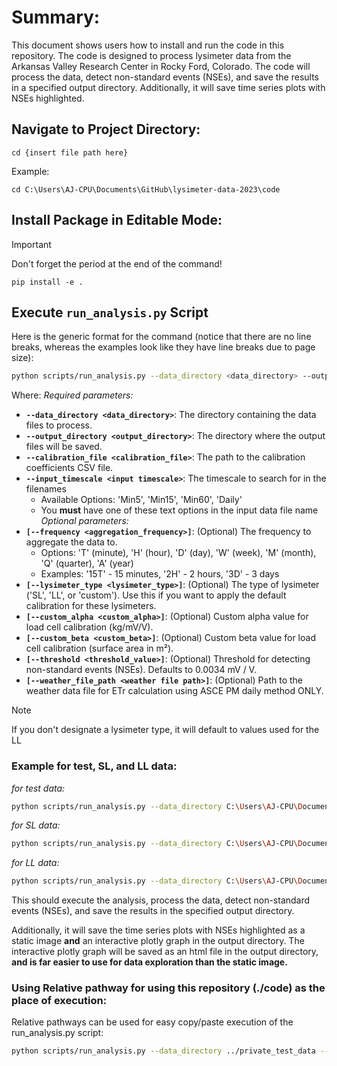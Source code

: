 # Summary:
This document shows users how to install and run the code in this repository.  The code is designed to process lysimeter data from the Arkansas Valley Research Center in Rocky Ford, Colorado.  The code will process the data, detect non-standard events (NSEs), and save the results in a specified output directory.  Additionally, it will save time series plots with NSEs highlighted.

## Navigate to Project Directory:
```
cd {insert file path here}
```

Example:
```
cd C:\Users\AJ-CPU\Documents\GitHub\lysimeter-data-2023\code
```

## Install Package in Editable Mode:
> [!IMPORTANT]
> Don't forget the period at the end of the command!

```
pip install -e .
```

## Execute ```run_analysis.py``` Script

Here is the generic format for the command (notice that there are no line breaks, whereas the examples look like they have line breaks due to page size):
```bash
python scripts/run_analysis.py --data_directory <data_directory> --output_directory <output_directory> --calibration_file <calibration_file> --input_timescale <input_timescale> --frequency <aggregation_frequency> --lysimeter_type <lysimeter_type> --custom_alpha <custom_alpha> --custom_beta <custom_beta> --threshold <threshold_value>

```
Where:
*Required parameters:*
- **`--data_directory <data_directory>`**: The directory containing the data files to process.
- **`--output_directory <output_directory>`**: The directory where the output files will be saved.
- **`--calibration_file <calibration_file>`**: The path to the calibration coefficients CSV file.
- **`--input_timescale <input timescale>`**: The timescale to search for in the filenames 
    - Available Options: 'Min5', 'Min15', 'Min60', 'Daily'
    - You **must** have one of these text options in the input data file name
*Optional parameters:*
- **`[--frequency <aggregation_frequency>]`**: (Optional) The frequency to aggregate the data to.
    - Options: 'T' (minute), 'H' (hour), 'D' (day), 'W' (week), 'M' (month), 'Q' (quarter), 'A' (year)
    - Examples: '15T' - 15 minutes, '2H' - 2 hours, '3D' - 3 days
- **`[--lysimeter_type <lysimeter_type>]`**: (Optional) The type of lysimeter ('SL', 'LL', or 'custom'). Use this if you want to apply the default calibration for these lysimeters.
- **`[--custom_alpha <custom_alpha>]`**: (Optional) Custom alpha value for load cell calibration (kg/mV/V).
- **`[--custom_beta <custom_beta>]`**: (Optional) Custom beta value for load cell calibration (surface area in m²).
- **`[--threshold <threshold_value>]`**: (Optional) Threshold for detecting non-standard events (NSEs). Defaults to 0.0034 mV / V.
- **`[--weather_file_path <weather file path>]`**: (Optional) Path to the weather data file for ETr calculation using ASCE PM daily method ONLY.

> [!NOTE]
> If you don't designate a lysimeter type, it will default to values used for the LL

### Example for test, SL, and LL data:

*for test data:*
```bash
python scripts/run_analysis.py --data_directory C:\Users\AJ-CPU\Documents\GitHub\lysimeter-data-2023\private_test_data --output_directory C:\Users\AJ-CPU\Documents\GitHub\lysimeter-data-2023\private_test_output --calibration_file C:\Users\AJ-CPU\Documents\GitHub\lysimeter-data-2023\code\coefficients.csv --input_timescale Min15 --frequency D --lysimeter_type LL --custom_alpha 684.694 --custom_beta 9.181 --threshold 0.0034 --weather_file_path C:\Users\AJ-CPU\Documents\GitHub\lysimeter-data-2023\private_METS_data\METS_Daily_2022.dat
```

*for SL data:*
```bash
python scripts/run_analysis.py --data_directory C:\Users\AJ-CPU\Documents\GitHub\lysimeter-data-2023\private_SL_data --output_directory C:\Users\AJ-CPU\Documents\GitHub\lysimeter-data-2023\private_SL_output --calibration_file C:\Users\AJ-CPU\Documents\GitHub\lysimeter-data-2023\code\SL_coefficients.csv --input_timescale Min15 --lysimeter_type SL
```

*for LL data:*
```bash
python scripts/run_analysis.py --data_directory C:\Users\AJ-CPU\Documents\GitHub\lysimeter-data-2023\private_LL_data --output_directory C:\Users\AJ-CPU\Documents\GitHub\lysimeter-data-2023\private_LL_output --calibration_file C:\Users\AJ-CPU\Documents\GitHub\lysimeter-data-2023\code\LL_coefficients.csv --input_timescale Min15 --lysimeter_type LL
```

This should execute the analysis, process the data, detect non-standard events (NSEs), and save the results in the specified output directory. 

Additionally, it will save the time series plots with NSEs highlighted as a static image **and** an interactive plotly graph in the output directory.  The interactive plotly graph will be saved as an html file in the output directory, **and is far easier to use for data exploration than the static image.**

### Using Relative pathway for using this repository (./code) as the place of execution:
Relative pathways can be used for easy copy/paste execution of the run_analysis.py script:
```bash
python scripts/run_analysis.py --data_directory ../private_test_data --output_directory ../private_test_output --calibration_file ../code/coefficients.csv --input_timescale Min15 --frequency D --lysimeter_type LL --custom_alpha 684.694 --custom_beta 9.181 --threshold 0.0034 --weather_file_path ../private_METS_data/METS_Daily_2022.dat
```
